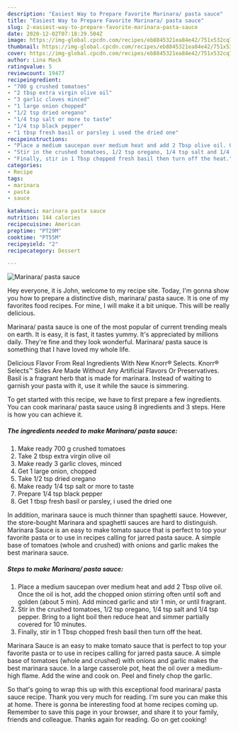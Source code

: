 ```yaml
---
description: "Easiest Way to Prepare Favorite Marinara/ pasta sauce"
title: "Easiest Way to Prepare Favorite Marinara/ pasta sauce"
slug: 2-easiest-way-to-prepare-favorite-marinara-pasta-sauce
date: 2020-12-02T07:18:29.504Z
image: https://img-global.cpcdn.com/recipes/eb8845321ea84e42/751x532cq70/marinara-pasta-sauce-recipe-main-photo.jpg
thumbnail: https://img-global.cpcdn.com/recipes/eb8845321ea84e42/751x532cq70/marinara-pasta-sauce-recipe-main-photo.jpg
cover: https://img-global.cpcdn.com/recipes/eb8845321ea84e42/751x532cq70/marinara-pasta-sauce-recipe-main-photo.jpg
author: Lina Mack
ratingvalue: 5
reviewcount: 19477
recipeingredient:
- "700 g crushed tomatoes"
- "2 tbsp extra virgin olive oil"
- "3 garlic cloves minced"
- "1 large onion chopped"
- "1/2 tsp dried oregano"
- "1/4 tsp salt or more to taste"
- "1/4 tsp black pepper"
- "1 tbsp fresh basil or parsley i used the dried one"
recipeinstructions:
- "Place a medium saucepan over medium heat and add 2 Tbsp olive oil. Once the oil is hot, add the chopped onion stirring often until soft and golden (about 5 min). Add minced garlic and stir 1 min, or until fragrant."
- "Stir in the crushed tomatoes, 1/2 tsp oregano, 1/4 tsp salt and 1/4 tsp pepper. Bring to a light boil then reduce heat and simmer partially covered for 10 minutes."
- "Finally, stir in 1 Tbsp chopped fresh basil then turn off the heat."
categories:
- Recipe
tags:
- marinara
- pasta
- sauce

katakunci: marinara pasta sauce 
nutrition: 144 calories
recipecuisine: American
preptime: "PT29M"
cooktime: "PT55M"
recipeyield: "2"
recipecategory: Dessert

---
```



![Marinara/ pasta sauce](https://img-global.cpcdn.com/recipes/eb8845321ea84e42/751x532cq70/marinara-pasta-sauce-recipe-main-photo.jpg)

Hey everyone, it is John, welcome to my recipe site. Today, I'm gonna show you how to prepare a distinctive dish, marinara/ pasta sauce. It is one of my favorites food recipes. For mine, I will make it a bit unique. This will be really delicious.

Marinara/ pasta sauce is one of the most popular of current trending meals on earth. It is easy, it is fast, it tastes yummy. It's appreciated by millions daily. They're fine and they look wonderful. Marinara/ pasta sauce is something that I have loved my whole life.

Delicious Flavor From Real Ingredients With New Knorr® Selects. Knorr® Selects™ Sides Are Made Without Any Artificial Flavors Or Preservatives. Basil is a fragrant herb that is made for marinara. Instead of waiting to garnish your pasta with it, use it while the sauce is simmering.


To get started with this recipe, we have to first prepare a few ingredients. You can cook marinara/ pasta sauce using 8 ingredients and 3 steps. Here is how you can achieve it.

<!--inarticleads1-->

##### The ingredients needed to make Marinara/ pasta sauce:

1. Make ready 700 g crushed tomatoes
1. Take 2 tbsp extra virgin olive oil
1. Make ready 3 garlic cloves, minced
1. Get 1 large onion, chopped
1. Take 1/2 tsp dried oregano
1. Make ready 1/4 tsp salt or more to taste
1. Prepare 1/4 tsp black pepper
1. Get 1 tbsp fresh basil or parsley, i used the dried one


In addition, marinara sauce is much thinner than spaghetti sauce. However, the store-bought Marinara and spaghetti sauces are hard to distinguish. Marinara Sauce is an easy to make tomato sauce that is perfect to top your favorite pasta or to use in recipes calling for jarred pasta sauce. A simple base of tomatoes (whole and crushed) with onions and garlic makes the best marinara sauce. 

<!--inarticleads2-->

##### Steps to make Marinara/ pasta sauce:

1. Place a medium saucepan over medium heat and add 2 Tbsp olive oil. Once the oil is hot, add the chopped onion stirring often until soft and golden (about 5 min). Add minced garlic and stir 1 min, or until fragrant.
1. Stir in the crushed tomatoes, 1/2 tsp oregano, 1/4 tsp salt and 1/4 tsp pepper. Bring to a light boil then reduce heat and simmer partially covered for 10 minutes.
1. Finally, stir in 1 Tbsp chopped fresh basil then turn off the heat.


Marinara Sauce is an easy to make tomato sauce that is perfect to top your favorite pasta or to use in recipes calling for jarred pasta sauce. A simple base of tomatoes (whole and crushed) with onions and garlic makes the best marinara sauce. In a large casserole pot, heat the oil over a medium-high flame. Add the wine and cook on. Peel and finely chop the garlic. 

So that's going to wrap this up with this exceptional food marinara/ pasta sauce recipe. Thank you very much for reading. I'm sure you can make this at home. There is gonna be interesting food at home recipes coming up. Remember to save this page in your browser, and share it to your family, friends and colleague. Thanks again for reading. Go on get cooking!
